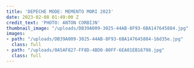 ```yaml
---
title: 'DEPECHE MODE: MEMENTO MORI 2023'
date: 2023-02-08 01:49:00 Z
credit_text: 'PHOTO: ANTON CORBIJN'
thumbnail_image: "/uploads/DB39A009-3025-44AB-8F93-6BA147645884.jpg"
images:
- path: "/uploads/DB39A009-3025-44AB-8F93-6BA147645884-16d35e.jpg"
  class: full
- path: "/uploads/0A5AF827-FF8D-4BD0-80FF-6EA01EB16798.jpg"
  class: full
---
```


